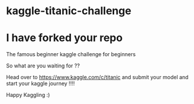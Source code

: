# kaggle-titanic-challenge

# I have forked your repo
The famous beginner kaggle challenge for beginners

So what are you waiting for ??

Head over to https://www.kaggle.com/c/titanic and submit your model and start your kaggle journey !!!!

Happy Kaggling :)
